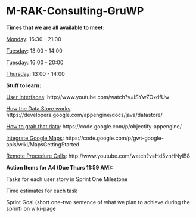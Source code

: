
<html>
	<head>
		<title>Bike Rack App: Rack City</title>
	</head>
	<body><h1>M-RAK-Consulting-GruWP</h1>
	  <p><b>Times that we are all available to meet:</b></p>
		<p><u>Monday</u>: 16:30 - 21:00</p>
    <p><u>Tuesday</u>: 13:00 - 14:00</p>
    <p><u>Tuesday</u>: 16:00 - 20:00</p>
    <p><u>Thursday</u>: 13:00 - 14:00</p>
      <p><b>Stuff to learn:</b></p>
		<p><u>User Interfaces</u>: http://www.youtube.com/watch?v=ISYwZOxdfUw</p>
    <p><u>How the Data Store works</u>: https://developers.google.com/appengine/docs/java/datastore/</p>
    <p><u>How to grab that data</u>: https://code.google.com/p/objectify-appengine/</p>
    <p><u>Integrate Google Maps</u>: https://code.google.com/p/gwt-google-apis/wiki/MapsGettingStarted</p>
    <p><u>Remote Procedure Calls</u>: http://www.youtube.com/watch?v=Hd5vnHNylB8</p>
		<p></p>
		<p><b>Action Items for A4 (Due Thurs 11:59 AM):</b></p>
		<p>Tasks for each user story in Sprint One Milestone</p>
		<p>Time estimates for each task</p>
		<p>Sprint Goal (short one-two sentence of what we plan to achieve during the sprint) on wiki-page</p>
	</body>
</html>

